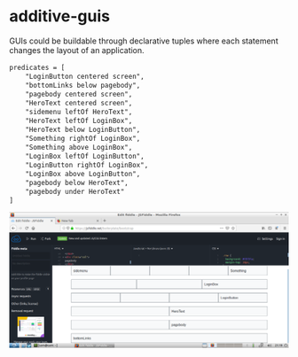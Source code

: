 # additive-guis

GUIs could be buildable through declarative tuples where each statement changes the layout of an application.

```
predicates = [
    "LoginButton centered screen",
    "bottomLinks below pagebody",
    "pagebody centered screen",
    "HeroText centered screen",
    "sidemenu leftOf HeroText",
    "HeroText leftOf LoginBox",
    "HeroText below LoginButton",
    "Something rightOf LoginBox",
    "Something above LoginBox",
    "LoginBox leftOf LoginButton",
    "LoginButton rightOf LoginBox",
    "LoginBox above LoginButton",
    "pagebody below HeroText",
    "pagebody under HeroText"
]
```

![example-layout](additive-gui-1.png)

